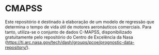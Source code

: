 # CMAPSS

Este repositório é destinado à elaboração de um modelo de regressão que determina o tempo de vida útil de motores aeronáuticos comerciais. Para tanto, utiliza-se o conjunto de dados C-MAPSS, disponibilizado gratuitamente pelo repositório do Centro de Excelência da Nasa (https://ti.arc.nasa.gov/tech/dash/groups/pcoe/prognostic-data-repository/).
